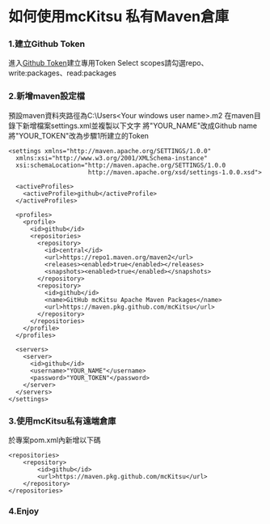 # 如何使用mcKitsu 私有Maven倉庫
### 1.建立Github Token
進入[Github Token](https://github.com/settings/tokens/new)建立專用Token
Select scopes請勾選repo、write:packages、read:packages

### 2.新增maven設定檔
預設maven資料夾路徑為C:\Users\<Your windows user name>\.m2
在maven目錄下新增檔案settings.xml並複製以下文字
將"YOUR_NAME"改成Github name
將"YOUR_TOKEN"改為步驟1所建立的Token
```
<settings xmlns="http://maven.apache.org/SETTINGS/1.0.0"
  xmlns:xsi="http://www.w3.org/2001/XMLSchema-instance"
  xsi:schemaLocation="http://maven.apache.org/SETTINGS/1.0.0
                      http://maven.apache.org/xsd/settings-1.0.0.xsd">

  <activeProfiles>
    <activeProfile>github</activeProfile>
  </activeProfiles>

  <profiles>
    <profile>
      <id>github</id>
      <repositories>
        <repository>
          <id>central</id>
          <url>https://repo1.maven.org/maven2</url>
          <releases><enabled>true</enabled></releases>
          <snapshots><enabled>true</enabled></snapshots>
        </repository>
        <repository>
          <id>github</id>
          <name>GitHub mcKitsu Apache Maven Packages</name>
          <url>https://maven.pkg.github.com/mcKitsu</url>
        </repository>
      </repositories>
    </profile>
  </profiles>

  <servers>
    <server>
      <id>github</id>
      <username>"YOUR_NAME"</username>
      <password>"YOUR_TOKEN"</password>
    </server>
  </servers>
</settings>
```

### 3.使用mcKitsu私有遠端倉庫
於專案pom.xml內新增以下碼
```
<repositories>
    <repository>
        <id>github</id>
        <url>https://maven.pkg.github.com/mcKitsu</url>
    </repository>
</repositories>
```
### 4.Enjoy
